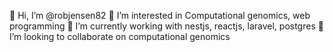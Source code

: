 👋 Hi, I’m @robjensen82
👀 I’m interested in Computational genomics, web programming
🌱 I’m currently working with nestjs, reactjs, laravel, postgres
💞️ I’m looking to collaborate on computational genomics
